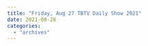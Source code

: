 ```yaml
---
title: "Friday, Aug 27 TBTV Daily Show 2021"
date: 2021-08-28
categories: 
  - "archives"
---
```



